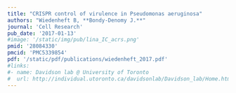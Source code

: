 ```yaml
---
title: "CRISPR control of virulence in Pseudomonas aeruginosa"
authors: "Wiedenheft B, **Bondy-Denomy J.**"
journal: 'Cell Research'
pub_date: '2017-01-13'
#image: '/static/img/pub/lina_IC_acrs.png'
pmid: '28084330'
pmcid: 'PMC5339854'
pdf: '/static/pdf/publications/wiedenheft_2017.pdf'
#links:
#- name: Davidson lab @ University of Toronto
#  url: http://individual.utoronto.ca/davidsonlab/Davidson_lab/Home.html
---
```

